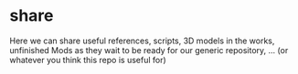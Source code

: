 share
=====

Here we can share useful references, scripts, 3D models in the works, unfinished Mods as they wait to be ready for our generic repository, ... (or whatever you think this repo is useful for)
